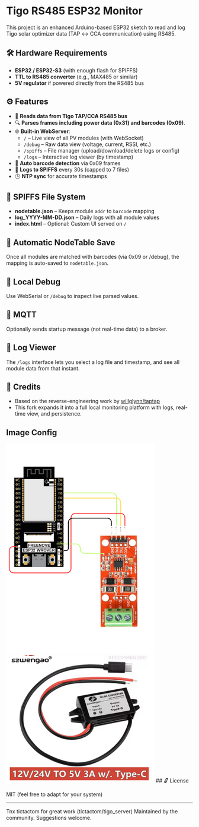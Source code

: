 # Tigo RS485 ESP32 Monitor

This project is an enhanced Arduino-based ESP32 sketch to read and log Tigo solar optimizer data (TAP ↔ CCA communication) using RS485.

## 🛠️ Hardware Requirements

- **ESP32 / ESP32-S3** (with enough flash for SPIFFS)
- **TTL to RS485 converter** (e.g., MAX485 or similar)
- **5V regulator** if powered directly from the RS485 bus

## ⚙️ Features

- 🔌 **Reads data from Tigo TAP/CCA RS485 bus**
- 🔍 **Parses frames including power data (0x31) and barcodes (0x09)**.
- 🌐 **Built-in WebServer**:
  - `/` – Live view of all PV modules (with WebSocket)
  - `/debug` – Raw data view (voltage, current, RSSI, etc.)
  - `/spiffs` – File manager (upload/download/delete logs or config)
  - `/logs` – Interactive log viewer (by timestamp)
- 🧠 **Auto barcode detection** via 0x09 frames
- 💾 **Logs to SPIFFS** every 30s (capped to 7 files)
- 🕒 **NTP sync** for accurate timestamps

## 📂 SPIFFS File System

- **nodetable.json** – Keeps module `addr` to `barcode` mapping
- **log_YYYY-MM-DD.json** – Daily logs with all module values
- **index.html** – Optional: Custom UI served on `/`

## 🔄 Automatic NodeTable Save

Once all modules are matched with barcodes (via 0x09 or /debug), the mapping is auto-saved to `nodetable.json`.

## 🧪 Local Debug

Use WebSerial or `/debug` to inspect live parsed values.

## 📡 MQTT

Optionally sends startup message (not real-time data) to a broker.

## 🧾 Log Viewer

The `/logs` interface lets you select a log file and timestamp, and see all module data from that instant.

## 📎 Credits

- Based on the reverse-engineering work by [willglynn/taptap](https://github.com/willglynn/taptap)
- This fork expands it into a full local monitoring platform with logs, real-time view, and persistence.

## Image Config
<img src="images/esp32-rs485.png" alt="esp32" width="400"/>
<img src="images/stepdown-5v.png" alt="stepdown" width="400"/>
## 🔓 License

MIT (feel free to adapt for your system)

---
Tnx tictactom for great work (tictactom/tigo_server)
Maintained by the community. Suggestions welcome.
